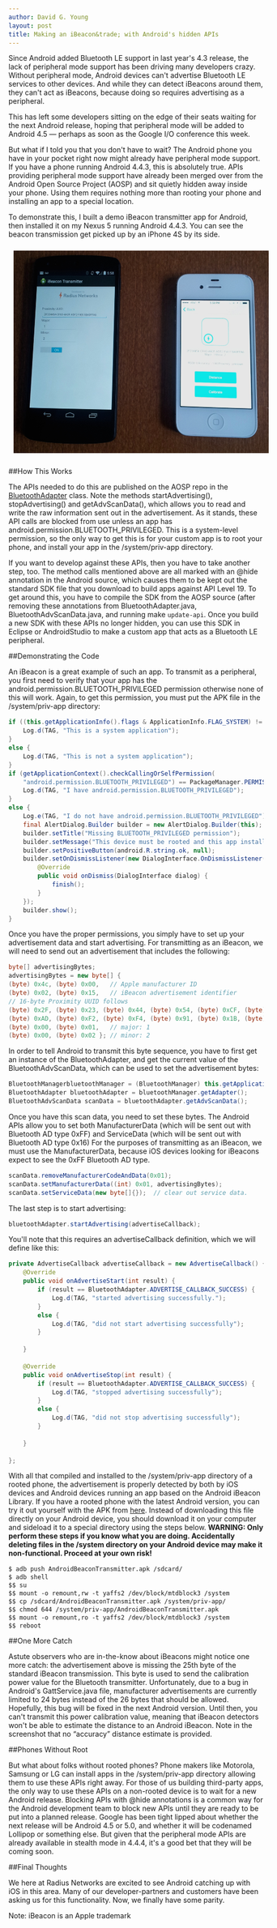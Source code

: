```yaml
---
author: David G. Young
layout: post
title: Making an iBeacon&trade; with Android's hidden APIs
---
```


Since Android added Bluetooth LE support in last year's 4.3 release, the lack of peripheral mode support has been driving many developers crazy.   Without peripheral mode, Android devices can't advertise Bluetooth LE services to other devices.  And while they can detect iBeacons around them, they can't act as iBeacons, because doing so requires advertising as a peripheral. 

This has left some developers sitting on the edge of their seats waiting for the next Android release, hoping that peripheral mode will be added to Android 4.5 — perhaps as soon as the Google I/O conference this week.

But what if I told you that you don't have to wait?  The Android phone you have in your pocket right now might already have peripheral mode support.  If you have a phone running Android 4.4.3, this is absolutely true.  APIs providing peripheral mode support have already been merged over from the Android Open Source Project (AOSP) and sit quietly hidden away inside your phone.  Using them requires nothing more than rooting your phone and installing an app to a special location.

To demonstrate this, I built a demo iBeacon transmitter app for Android, then installed it on my Nexus 5 running Android 4.4.3.  You can see the beacon transmission get picked up by an iPhone 4S by its side.

<img style="margin:10px; height: 400px; float:middle;" src='/img/android-transmitter.jpg'>


##How This Works

The APIs needed to do this are published on the AOSP repo in the [BluetoothAdapter](https://github.com/android/platform_frameworks_base/blob/master/core/java/android/bluetooth/BluetoothAdapter.java) class.    Note the methods startAdvertising(), stopAdvertising() and getAdvScanData(), which allows you to read and write the raw information sent out in the advertisement.   As it stands, these API calls are blocked from use unless an app has android.permission.BLUETOOTH_PRIVILEGED.  This is a system-level permission, so the only way to get this is for your custom app is to root your phone, and install your app in the /system/priv-app directory. 

If you want to develop against these APIs, then you have to take another step, too.  The method calls mentioned above are all marked with an @hide annotation in the Android source, which causes them to be kept out the standard SDK file that you download to build apps against API Level 19.  To get around this, you have to compile the SDK from the AOSP source (after removing these annotations from BluetoothAdapter.java,  BluetoothAdvScanData.java, and running make `update-api`.  Once you build a new SDK with these APIs no longer hidden, you can use this SDK in Eclipse or AndroidStudio to make a custom app that acts as a Bluetooth LE peripheral.

##Demonstrating the Code

An iBeacon is a great example of such an app.  To transmit as a peripheral, you first need to verify that your app has the android.permission.BLUETOOTH_PRIVILEGED permission otherwise none of this will work.  Again, to get this permission, you must put the APK file in the /system/priv-app directory:

```java
if ((this.getApplicationInfo().flags & ApplicationInfo.FLAG_SYSTEM) != 0) {
	Log.d(TAG, "This is a system application");
} 
else {
	Log.d(TAG, "This is not a system application");
}
if (getApplicationContext().checkCallingOrSelfPermission(
	"android.permission.BLUETOOTH_PRIVILEGED") == PackageManager.PERMISSION_GRANTED) {
	Log.d(TAG, "I have android.permission.BLUETOOTH_PRIVILEGED");
} 
else {
	Log.e(TAG, "I do not have android.permission.BLUETOOTH_PRIVILEGED");
	final AlertDialog.Builder builder = new AlertDialog.Builder(this);
	builder.setTitle("Missing BLUETOOTH_PRIVILEGED permission");
	builder.setMessage("This device must be rooted and this app installed in the /system/priv-app directory.");
	builder.setPositiveButton(android.R.string.ok, null);
	builder.setOnDismissListener(new DialogInterface.OnDismissListener() {
		@Override
		public void onDismiss(DialogInterface dialog) {
			finish();
		}
	});
	builder.show();
}
```

Once you have the proper permissions, you simply have to set up your advertisement data and start advertising.  For transmitting as an iBeacon, we will need to send out an advertisement that includes the following:

```java
byte[] advertisingBytes;
advertisingBytes = new byte[] { 
(byte) 0x4c, (byte) 0x00,   // Apple manufacturer ID
(byte) 0x02, (byte) 0x15,   // iBeacon advertisement identifier
// 16-byte Proximity UUID follows  
(byte) 0x2F, (byte) 0x23, (byte) 0x44, (byte) 0x54, (byte) 0xCF, (byte) 0x6D, (byte) 0x4a, (byte) 0x0F,
(byte) 0xAD, (byte) 0xF2, (byte) 0xF4, (byte) 0x91, (byte) 0x1B, (byte) 0xA9, (byte) 0xFF, (byte) 0xA6,
(byte) 0x00, (byte) 0x01,   // major: 1
(byte) 0x00, (byte) 0x02 }; // minor: 2
```

In order to tell Android to transmit this byte sequence, you have to first get an instance of the BluetoothAdapter, and get the current value of the BluetoothAdvScanData, which can be used to set the advertisement bytes: 

```java
BluetoothManagerbluetoothManager = (BluetoothManager) this.getApplicationContext().getSystemService(Context.BLUETOOTH_SERVICE);
BluetoothAdapter bluetoothAdapter = bluetoothManager.getAdapter();
BluetoothAdvScanData scanData = bluetoothAdapter.getAdvScanData();
```
Once you have this scan data, you need to set these bytes.  The Android APIs allow you to set both ManufacturerData (which will be sent out with Bluetooth AD type 0xFF) and ServiceData (which will be sent out with Bluetooth AD type 0x16)  For the purposes of transmitting as an iBeacon, we must use the ManufacturerData, because iOS devices looking for iBeacons expect to see the 0xFF Bluetooth AD type.

```java
scanData.removeManufacturerCodeAndData(0x01);
scanData.setManufacturerData((int) 0x01, advertisingBytes);
scanData.setServiceData(new byte[]{});	// clear out service data.  
```

The last step is to start advertising:

```java
bluetoothAdapter.startAdvertising(advertiseCallback);	
```

You'll note that this requires an advertiseCallback definition, which we will define like this:

```java
private AdvertiseCallback advertiseCallback = new AdvertiseCallback() {	
	@Override
	public void onAdvertiseStart(int result) {
		if (result == BluetoothAdapter.ADVERTISE_CALLBACK_SUCCESS) {
			Log.d(TAG, "started advertising successfully.");	
		}
		else {
			Log.d(TAG, "did not start advertising successfully");
		}

	}	
	
	@Override
	public void onAdvertiseStop(int result) {
		if (result == BluetoothAdapter.ADVERTISE_CALLBACK_SUCCESS) {
			Log.d(TAG, "stopped advertising successfully");
		}
		else {
			Log.d(TAG, "did not stop advertising successfully");
		}

	}
   	 	
};
```

With all that compiled and installed to the /system/priv-app directory of a rooted phone, the advertisement is properly detected by both by iOS devices and Android devices running an app based on the Android iBeacon Library.  If you have a rooted phone with the latest Android version, you can try it out yourself with the APK from [here](https://account.radiusnetworks.com/orders/new?sku=26).  Instead of downloading this file directly on your Android device, you should download it on your computer and sideload it to a special directory
using the steps below.  **WARNING:  Only perform these steps if you know what you are doing.  Accidentally deleting files in the /system directory on your Android device may make it non-functional.  Proceed at your own risk!**

```
$ adb push AndroidBeaconTransmitter.apk /sdcard/
$ adb shell
$$ su
$$ mount -o remount,rw -t yaffs2 /dev/block/mtdblock3 /system
$$ cp /sdcard/AndroidBeaconTransmitter.apk /system/priv-app/
$$ chmod 644 /system/priv-app/AndroidBeaconTransmitter.apk 
$$ mount -o remount,ro -t yaffs2 /dev/block/mtdblock3 /system
$$ reboot
```

##One More Catch

Astute observers who are in-the-know about iBeacons might notice one more catch:  the advertisement above is missing the 25th byte of the standard iBeacon transmission.  This byte is used to send the calibration power value for the Bluetooth transmitter.  Unfortunately, due to a bug in Android's GattService.java file, manufacturer advertisements are currently limited to 24 bytes instead of the 26 bytes that should be allowed.  Hopefully, this bug will be fixed in the next Android version.  Until then, you can't transmit this power calibration value, meaning that iBeacon detectors won't be able to estimate the distance to an Android iBeacon.  Note in the screenshot that no “accuracy” distance estimate is provided.

##Phones Without Root

But what about folks without rooted phones?  Phone makers like Motorola, Samsung or LG can install apps in the /system/priv-app directory allowing them to use these APIs right away.  For those of us building third-party apps, the only way to use these APIs on a non-rooted device is to wait for a new Android release.  Blocking APIs with @hide annotations is a common way for the Android development team to block new APIs until they are ready to be put into a planned release.  Google has been tight lipped about whether the next release will be Android 4.5 or 5.0, and whether it will be codenamed Lollipop or something else.  But given that the peripheral mode APIs are already available in stealth mode in 4.4.4, it's a good bet that they will be coming soon.

##Final Thoughts

We here at Radius Networks are excited to see Android catching up with iOS in this area.  Many of our developer-partners and customers have been asking us for this functionality.  Now, we finally have some parity.

Note: iBeacon is an Apple trademark

